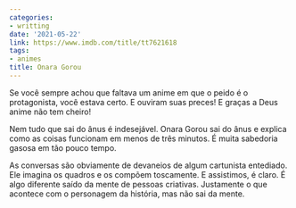 ```yaml
---
categories:
- writting
date: '2021-05-22'
link: https://www.imdb.com/title/tt7621618
tags:
- animes
title: Onara Gorou
---
```


Se você sempre achou que faltava um anime em que o peido é o protagonista, você estava certo. E ouviram suas preces! E graças a Deus anime não tem cheiro!

Nem tudo que sai do ânus é indesejável. Onara Gorou sai do ânus e explica como as coisas funcionam em menos de três minutos. É muita sabedoria gasosa em tão pouco tempo.

As conversas são obviamente de devaneios de algum cartunista entediado. Ele imagina os quadros e os compõem toscamente. E assistimos, é claro. É algo diferente saído da mente de pessoas criativas. Justamente o que acontece com o personagem da história, mas não sai da mente.